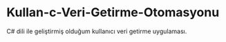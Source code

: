 # Kullan-c-Veri-Getirme-Otomasyonu
C# dili ile geliştirmiş olduğum kullanıcı veri getirme uygulaması.
